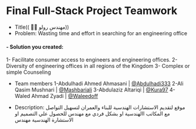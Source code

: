 # Final Full-Stack Project    Teamwork 

  - Title((   👷‍♂️ مهندس رولو))
  - Problem: Wasting time and effort in searching for an engineering office
  
####    - Solution you created:

 1- Facilitate consumer access to engineers and engineering offices.
 2- Diversity of engineering offices in all regions of the Kingdom
 3- Complex  or simple Counseling
  - Team members
1-Abdulhadi Ahmed Ahmasani | [@Abdulhadi333](https://github.com/Abdulhadi333 "@Abdulhadi333")
2-Ali Qasim Mushnari | [@Mashbariali](https://github.com/Mashbariali "@Mashbariali")
3-Abdulaziz Altariqi | [@Kura97](http://github.com/Kura97 "@Kura97")
4- Waled Ahmad Zyadi | [@Waleedoff](https://github.com/Waleedoff "@Waleedoff")
  
  - Description:
 موقع لتقديم الاستشارات الهندسية  للبناء والعمران  لتسهيل التواصل مع المكاتب االهندسية  او بشكل فردي مع مهندس للحصول علي التصميم او الاستشارة الهندسية مهندس  
